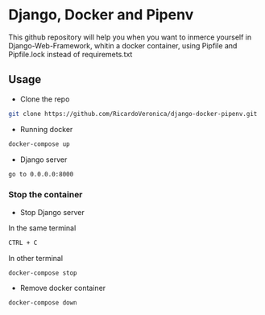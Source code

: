 # Django, Docker and Pipenv

This github repository will help you when you want to inmerce yourself in
Django-Web-Framework, whitin a docker container, using Pipfile and
Pipfile.lock instead of requiremets.txt

## Usage

- Clone the repo

```sh
git clone https://github.com/RicardoVeronica/django-docker-pipenv.git
```

- Running docker

```sh
docker-compose up
```

- Django server

```sh
go to 0.0.0.0:8000
```

### Stop the container

- Stop Django server

In the same terminal

```sh
CTRL + C
```

In other terminal

```sh
docker-compose stop
```

- Remove docker container

```sh
docker-compose down
```
